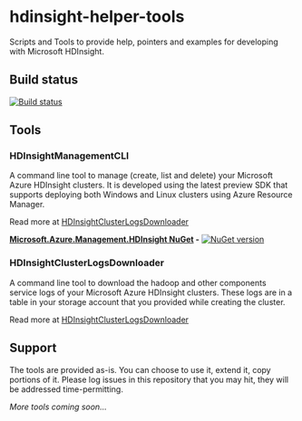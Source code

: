 # hdinsight-helper-tools
Scripts and Tools to provide help, pointers and examples for developing with Microsoft HDInsight.

## Build status

[![Build status](https://ci.appveyor.com/api/projects/status/u59hingp65bdsayq?svg=true)](https://ci.appveyor.com/project/rtandonmsft/hdinsight-helper-tools)

## Tools

### HDInsightManagementCLI
A command line tool to manage (create, list and delete) your Microsoft Azure HDInsight clusters. 
It is developed using the latest preview SDK that supports deploying both Windows and Linux clusters using Azure Resource Manager.

Read more at [HDInsightClusterLogsDownloader](src/HDInsightManagementCLI)

**[Microsoft.Azure.Management.HDInsight NuGet](https://www.nuget.org/packages/Microsoft.Azure.Management.HDInsight) -** [![NuGet version](https://badge.fury.io/nu/Microsoft.Azure.Management.HDInsight.svg)](http://badge.fury.io/nu/Microsoft.Azure.Management.HDInsight)

### HDInsightClusterLogsDownloader
A command line tool to download the hadoop and other components service logs of your Microsoft Azure HDInsight clusters.
These logs are in a table in your storage account that you provided while creating the cluster.

Read more at [HDInsightClusterLogsDownloader](src/HDInsightClusterLogsDownloader)

## Support
The tools are provided as-is. You can choose to use it, extend it, copy portions of it.
Please log issues in this repository that you may hit, they will be addressed time-permitting.

*More tools coming soon...*

